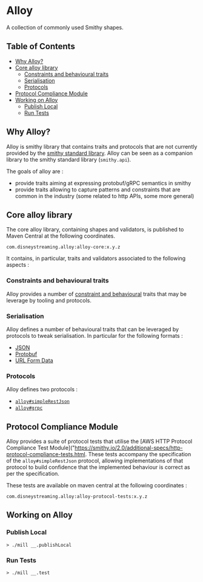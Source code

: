 <!-- Using `yzhang.markdown-all-in-one` VS Code extension to create the table of contents -->
# Alloy <!-- omit in toc -->

A collection of commonly used Smithy shapes.

## Table of Contents <!-- omit in toc -->

- [Why Alloy?](#why-alloy)
- [Core alloy library](#core-alloy-library)
  - [Constraints and behavioural traits](#constraints-and-behavioural-traits)
  - [Serialisation](#serialisation)
  - [Protocols](#protocols)
- [Protocol Compliance Module](#protocol-compliance-module)
- [Working on Alloy](#working-on-alloy)
  - [Publish Local](#publish-local)
  - [Run Tests](#run-tests)


## Why Alloy?

Alloy is smithy library that contains traits and protocols that are not currently provided by the [smithy standard library](https://github.com/smithy-lang/smithy/blob/main/smithy-model/src/main/resources/software/amazon/smithy/model/loader/prelude.smithy). Alloy can be seen as a companion library to the smithy standard library (`smithy.api`).

The goals of alloy are :

* provide traits aiming at expressing protobuf/gRPC semantics in smithy
* provide traits allowing to capture patterns and constraints that are common in the industry (some related to http APIs, some more general)

## Core alloy library

The core alloy library, containing shapes and validators, is published to Maven Central at the following coordinates.

```
com.disneystreaming.alloy:alloy-core:x.y.z
```

It contains, in particular, traits and validators associated to the following aspects :

### Constraints and behavioural traits

Alloy provides a number of [constraint and behavioural](./modules/docs/misc/constraints.md) traits that may be leverage by tooling and protocols.

### Serialisation

Alloy defines a number of behavioural traits that can be leveraged by protocols to tweak serialisation. In particular for the following formats :

- [JSON](./modules/docs/serialisation/json.md)
- [Protobuf](./modules/docs/serialisation/protobuf.md)
- [URL Form Data](./modules/docs/serialisation/urlform.md)

### Protocols

Alloy defines two protocols :

- [`alloy#simpleRestJson`](./modules/docs/protocols/SimpleRestJson.md)
- [`alloy#grpc`](./modules/docs/protocols/gRPC.md)


## Protocol Compliance Module

Alloy provides a suite of protocol tests that utilise the [AWS HTTP Protocol Compliance Test Module]("https://smithy.io/2.0/additional-specs/http-protocol-compliance-tests.html. These tests accompany the specification of the `alloy#simpleRestJson` protocol, allowing implementations of that protocol to build confidence that the implemented behaviour is correct as per the specification.

These tests are available on maven central at the following coordinates :

```
com.disneystreaming.alloy:alloy-protocol-tests:x.y.z
```

## Working on Alloy

### Publish Local

```console
> ./mill __.publishLocal
```

### Run Tests

```console
> ./mill __.test
```
